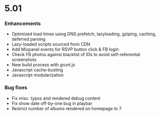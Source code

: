 # 5.01

### Enhancements
- Optimized load times using DNS prefetch, lazyloading, gziping, caching, deferred parsing
- Lazy-loaded scripts sourced from CDN
- Add Mixpanel events for RSVP button click & FB login
- Check FB photos against blacklist of IDs to avoid self-referential screenshots
- New build process with grunt.js
- Javascript cache-busting
- Javascript modularization

### Bug fixes
- Fix misc. typos and rendered debug content
- Fix show date off-by-one bug in playbar
- Restrict number of albums rendered on homepage to 7